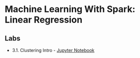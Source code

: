<link rel='stylesheet' href='assets/css/main.css'/>


Machine Learning With Spark: Linear Regression
=====================


Labs
----
 * 3.1. Clustering Intro - [Jupyter Notebook](1-kmeans-mtcars.ipynb)






